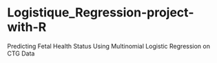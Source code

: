 # Logistique_Regression-project-with-R
Predicting Fetal Health Status Using
Multinomial Logistic Regression on CTG Data
